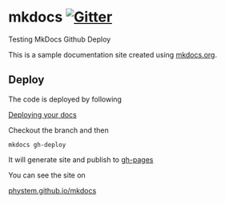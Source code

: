 # mkdocs [![Gitter](https://badges.gitter.im/Join%20Chat.svg)](http://mkdocs.org)
Testing MkDocs Github Deploy

This is a sample documentation site created using [mkdocs.org](http://mkdocs.org).

## Deploy

The code is deployed by following

[Deploying your docs](http://www.mkdocs.org/user-guide/deploying-your-docs/#github-pages)

Checkout the branch and then

`mkdocs gh-deploy`

It will generate site and publish to [gh-pages](
https://github.com/phystem/mkdocs/tree/gh-pages)

You can see the site on

[phystem.github.io/mkdocs](https://phystem.github.io/mkdocs)
